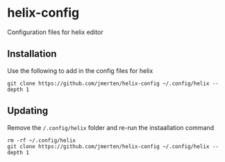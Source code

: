 # helix-config
Configuration files for helix editor

## Installation
Use the following to add in the config files for helix
```
git clone https://github.com/jmerten/helix-config ~/.config/helix --depth 1
```

## Updating
Remove the `/.config/helix` folder and re-run the instaallation command
```
rm -rf ~/.config/helix
git clone https://github.com/jmerten/helix-config ~/.config/helix --depth 1
```
